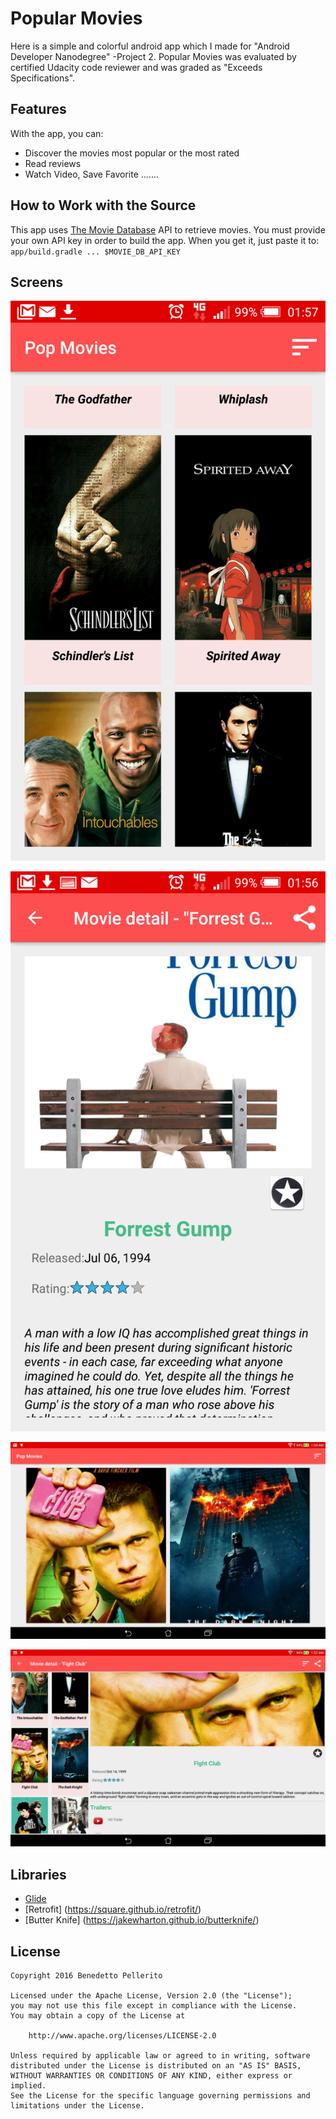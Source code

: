 <!--
<a style="margin-bottom: 0;" 
	href='https://play.google.com/store/apps/details?id=eu.pellerito.popularmoviesproject2'>
	<img alt='Get it on Google Play' 
	src='https://play.google.com/intl/en_us/badges/images/generic/en_badge_web_generic.png' height="80px"/>
</a>
-->

# Popular Movies

Here is a simple and colorful android app which I made for "Android Developer Nanodegree" -Project 2.
Popular Movies was evaluated by certified Udacity code reviewer and was graded as "Exceeds Specifications".




## Features

With the app, you can:
* Discover the movies most popular or the most rated 
* Read reviews 
* Watch Video, Save Favorite .......

## How to Work with the Source

This app uses [The Movie Database](https://www.themoviedb.org/documentation/api) API to retrieve movies.
You must provide your own API key in order to build the app. When you get it, just paste it to:
    ```
    app/build.gradle ... $MOVIE_DB_API_KEY
    ```

## Screens

![screen](phone-movies.png)

![screen](phone-details.png)

![screen](tablet-movies.jpg)

![screen](tablet-details.jpg)


## Libraries

* [Glide](https://github.com/bumptech/glide)
* [Retrofit] (https://square.github.io/retrofit/)
* [Butter Knife] (https://jakewharton.github.io/butterknife/)


## License

    Copyright 2016 Benedetto Pellerito

    Licensed under the Apache License, Version 2.0 (the "License");
    you may not use this file except in compliance with the License.
    You may obtain a copy of the License at

        http://www.apache.org/licenses/LICENSE-2.0

    Unless required by applicable law or agreed to in writing, software
    distributed under the License is distributed on an "AS IS" BASIS,
    WITHOUT WARRANTIES OR CONDITIONS OF ANY KIND, either express or implied.
    See the License for the specific language governing permissions and
    limitations under the License.
